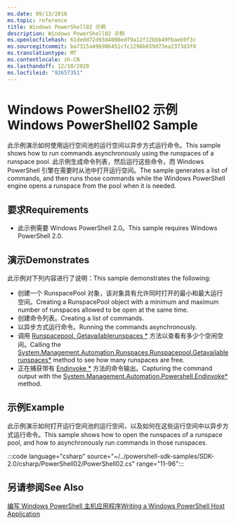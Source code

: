 ```yaml
---
ms.date: 09/13/2016
ms.topic: reference
title: Windows PowerShell02 示例
description: Windows PowerShell02 示例
ms.openlocfilehash: 61dedd72d93d4000edf9a12f12bbb49fbaeb9f3c
ms.sourcegitcommit: ba7315a496986451cfc1296b659d73ea2373d3f0
ms.translationtype: MT
ms.contentlocale: zh-CN
ms.lasthandoff: 12/10/2020
ms.locfileid: "92657351"
---
```

# <a name="windows-powershell02-sample"></a><span data-ttu-id="8b44c-103">Windows PowerShell02 示例</span><span class="sxs-lookup"><span data-stu-id="8b44c-103">Windows PowerShell02 Sample</span></span>

<span data-ttu-id="8b44c-104">此示例演示如何使用运行空间池的运行空间以异步方式运行命令。</span><span class="sxs-lookup"><span data-stu-id="8b44c-104">This sample shows how to run commands asynchronously using the runspaces of a runspace pool.</span></span> <span data-ttu-id="8b44c-105">此示例生成命令列表，然后运行这些命令，而 Windows PowerShell 引擎在需要时从池中打开运行空间。</span><span class="sxs-lookup"><span data-stu-id="8b44c-105">The sample generates a list of commands, and then runs those commands while the Windows PowerShell engine opens a runspace from the pool when it is needed.</span></span>

## <a name="requirements"></a><span data-ttu-id="8b44c-106">要求</span><span class="sxs-lookup"><span data-stu-id="8b44c-106">Requirements</span></span>

- <span data-ttu-id="8b44c-107">此示例需要 Windows PowerShell 2.0。</span><span class="sxs-lookup"><span data-stu-id="8b44c-107">This sample requires Windows PowerShell 2.0.</span></span>

## <a name="demonstrates"></a><span data-ttu-id="8b44c-108">演示</span><span class="sxs-lookup"><span data-stu-id="8b44c-108">Demonstrates</span></span>

<span data-ttu-id="8b44c-109">此示例对下列内容进行了说明：</span><span class="sxs-lookup"><span data-stu-id="8b44c-109">This sample demonstrates the following:</span></span>

- <span data-ttu-id="8b44c-110">创建一个 RunspacePool 对象，该对象具有允许同时打开的最小和最大运行空间。</span><span class="sxs-lookup"><span data-stu-id="8b44c-110">Creating a RunspacePool object with a minimum and maximum number of runspaces allowed to be open at the same time.</span></span>
- <span data-ttu-id="8b44c-111">创建命令列表。</span><span class="sxs-lookup"><span data-stu-id="8b44c-111">Creating a list of commands.</span></span>
- <span data-ttu-id="8b44c-112">以异步方式运行命令。</span><span class="sxs-lookup"><span data-stu-id="8b44c-112">Running the commands asynchronously.</span></span>
- <span data-ttu-id="8b44c-113">调用 [Runspacepool. Getavailablerunspaces \*](/dotnet/api/System.Management.Automation.Runspaces.RunspacePool.GetAvailableRunspaces) 方法以查看有多少个空闲空间。</span><span class="sxs-lookup"><span data-stu-id="8b44c-113">Calling the [System.Management.Automation.Runspaces.Runspacepool.Getavailablerunspaces\*](/dotnet/api/System.Management.Automation.Runspaces.RunspacePool.GetAvailableRunspaces) method to see how many runspaces are free.</span></span>
- <span data-ttu-id="8b44c-114">正在捕获带有 [Endinvoke \*](/dotnet/api/System.Management.Automation.PowerShell.EndInvoke) 方法的命令输出。</span><span class="sxs-lookup"><span data-stu-id="8b44c-114">Capturing the command output with the [System.Management.Automation.Powershell.Endinvoke\*](/dotnet/api/System.Management.Automation.PowerShell.EndInvoke) method.</span></span>

## <a name="example"></a><span data-ttu-id="8b44c-115">示例</span><span class="sxs-lookup"><span data-stu-id="8b44c-115">Example</span></span>

<span data-ttu-id="8b44c-116">此示例演示如何打开运行空间池的运行空间，以及如何在这些运行空间中以异步方式运行命令。</span><span class="sxs-lookup"><span data-stu-id="8b44c-116">This sample shows how to open the runspaces of a runspace pool, and how to asynchronously run commands in those runspaces.</span></span>

:::code language="csharp" source="~/../powershell-sdk-samples/SDK-2.0/csharp/PowerShell02/PowerShell02.cs" range="11-96":::

## <a name="see-also"></a><span data-ttu-id="8b44c-117">另请参阅</span><span class="sxs-lookup"><span data-stu-id="8b44c-117">See Also</span></span>

[<span data-ttu-id="8b44c-118">编写 Windows PowerShell 主机应用程序</span><span class="sxs-lookup"><span data-stu-id="8b44c-118">Writing a Windows PowerShell Host Application</span></span>](./writing-a-windows-powershell-host-application.md)
